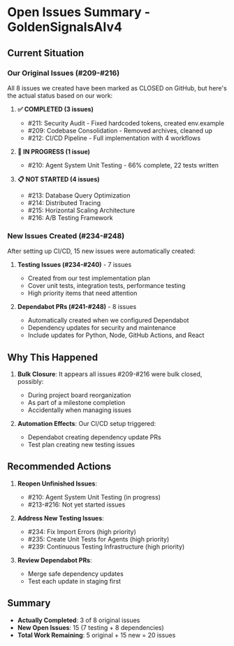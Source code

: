 # Open Issues Summary - GoldenSignalsAIv4

## Current Situation

### Our Original Issues (#209-#216)
All 8 issues we created have been marked as CLOSED on GitHub, but here's the actual status based on our work:

1. **✅ COMPLETED (3 issues)**
   - #211: Security Audit - Fixed hardcoded tokens, created env.example
   - #209: Codebase Consolidation - Removed archives, cleaned up
   - #212: CI/CD Pipeline - Full implementation with 4 workflows

2. **🚧 IN PROGRESS (1 issue)**
   - #210: Agent System Unit Testing - 66% complete, 22 tests written

3. **📋 NOT STARTED (4 issues)**
   - #213: Database Query Optimization
   - #214: Distributed Tracing
   - #215: Horizontal Scaling Architecture
   - #216: A/B Testing Framework

### New Issues Created (#234-#248)
After setting up CI/CD, 15 new issues were automatically created:

1. **Testing Issues (#234-#240)** - 7 issues
   - Created from our test implementation plan
   - Cover unit tests, integration tests, performance testing
   - High priority items that need attention

2. **Dependabot PRs (#241-#248)** - 8 issues
   - Automatically created when we configured Dependabot
   - Dependency updates for security and maintenance
   - Include updates for Python, Node, GitHub Actions, and React

## Why This Happened

1. **Bulk Closure**: It appears all issues #209-#216 were bulk closed, possibly:
   - During project board reorganization
   - As part of a milestone completion
   - Accidentally when managing issues

2. **Automation Effects**: Our CI/CD setup triggered:
   - Dependabot creating dependency update PRs
   - Test plan creating new testing issues

## Recommended Actions

1. **Reopen Unfinished Issues**:
   - #210: Agent System Unit Testing (in progress)
   - #213-#216: Not yet started issues

2. **Address New Testing Issues**:
   - #234: Fix Import Errors (high priority)
   - #235: Create Unit Tests for Agents (high priority)
   - #239: Continuous Testing Infrastructure (high priority)

3. **Review Dependabot PRs**:
   - Merge safe dependency updates
   - Test each update in staging first

## Summary
- **Actually Completed**: 3 of 8 original issues
- **New Open Issues**: 15 (7 testing + 8 dependencies)
- **Total Work Remaining**: 5 original + 15 new = 20 issues 